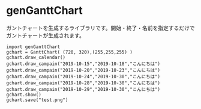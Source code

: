 # genGanttChart

ガントチャートを生成するライブラリです。開始・終了・名前を指定するだけでガントチャートが生成されます。

```
import genGanttChart
gchart = GanttChart( (720, 320),(255,255,255) )
gchart.draw_calendar()
gchart.draw_campain("2019-10-15","2019-10-18","こんにちは")
gchart.draw_campain("2019-10-20","2019-10-23","こんにちは")
gchart.draw_campain("2019-10-24","2019-10-30","こんにちは")
gchart.draw_campain("2019-10-28","2019-10-30","こんにちは")
gchart.draw_campain("2019-10-29","2019-10-30","こんにちは")
gchart.show()
gchart.save("test.png")
```


